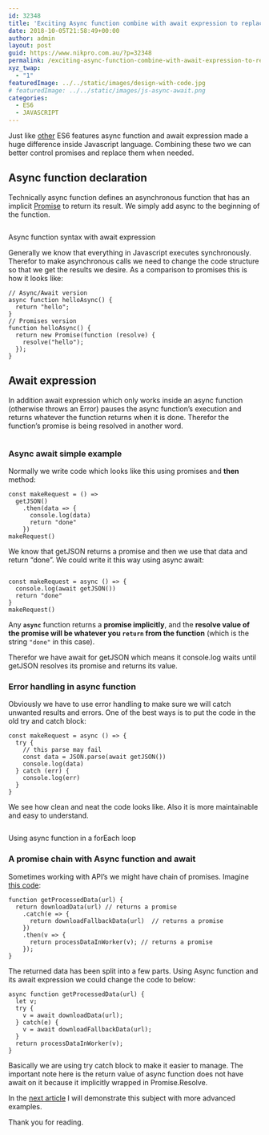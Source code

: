 ```yaml
---
id: 32348
title: 'Exciting Async function combine with await expression to replace promises in ES6: part 1'
date: 2018-10-05T21:58:49+00:00
author: admin
layout: post
guid: https://www.nikpro.com.au/?p=32348
permalink: /exciting-async-function-combine-with-await-expression-to-replace-promises-in-es6-part-1/
xyz_twap:
  - "1"
featuredImage: ../../static/images/design-with-code.jpg
# featuredImage: ../../static/images/js-async-await.png
categories:
  - ES6
  - JAVASCRIPT
---
```

Just like [other](https://www.nikpro.com.au/javascript-es6-modern-rest-parameters-are-explained-with-examples/) ES6 features async function and await expression made a huge difference inside Javascript language. Combining these two we can better control promises and replace them when needed.

## Async function declaration

Technically async function defines an asynchronous function that has an implicit [Promise](https://www.nikpro.com.au/what-are-promises-and-how-to-use-them-in-javascript/) to return its result. We simply add async to the beginning of the function.


<img src="https://www.nikpro.com.auasyncawaitsyntaax.png" alt="" class="wp-image-32349" srcset="https://testgatsby.localasyncawaitsyntaax.png 1280w, https://testgatsby.localasyncawaitsyntaax-300x94.png 300w, https://testgatsby.localasyncawaitsyntaax-768x240.png 768w, https://testgatsby.localasyncawaitsyntaax-1024x320.png 1024w" sizes="(max-width: 1280px) 100vw, 1280px" /> <figcaption>Async function syntax with await expression</figcaption>
 

Generally we know that everything in Javascript executes synchronously. Therefor to make asynchronous calls we need to change the code structure so that we get the results we desire. As a comparison to promises this is how it looks like:


```
// Async/Await version
async function helloAsync() {
  return "hello";
}
// Promises version
function helloAsync() {
  return new Promise(function (resolve) {
    resolve("hello");
  });
}
```


## Await expression

In addition await expression which only works inside an async function (otherwise throws an Error) pauses the async function&#8217;s execution and returns whatever the function returns when it is done. Therefor the function&#8217;s promise is being resolved in another word.


<img src="https://www.nikpro.com.auasync-javascript.jpg" alt="" class="wp-image-32351" srcset="https://testgatsby.localasync-javascript.jpg 1050w, https://testgatsby.localasync-javascript-300x103.jpg 300w, https://testgatsby.localasync-javascript-768x263.jpg 768w, https://testgatsby.localasync-javascript-1024x351.jpg 1024w" sizes="(max-width: 1050px) 100vw, 1050px" /> 
 

### Async await simple example

Normally we write code which looks like this using promises and **then** method:


```
const makeRequest = () =>
  getJSON()
    .then(data => {
      console.log(data)
      return "done"
    })
makeRequest()
```


We know that getJSON returns a promise and then we use that data and return &#8220;done&#8221;. We could write it this way using async await:

```

const makeRequest = async () => {
  console.log(await getJSON())
  return "done"
}
makeRequest()
```


Any **`async`** function returns a **promise implicitly**, and the **resolve value of the promise will be whatever you `return` from the function** (which is the string `"done"` in this case).

Therefor we have await for getJSON which means it console.log waits until getJSON resolves its promise and returns its value.

### Error handling in async function

Obviously we have to use error handling to make sure we will catch unwanted results and errors. One of the best ways is to put the code in the old try and catch block:


```
const makeRequest = async () => {
  try {
    // this parse may fail
    const data = JSON.parse(await getJSON())
    console.log(data)
  } catch (err) {
    console.log(err)
  }
}
```


We see how clean and neat the code looks like. Also it is more maintainable and easy to understand.


<img src="https://www.nikpro.com.auasync-await-foreach.png" alt="" class="wp-image-32352" srcset="https://testgatsby.localasync-await-foreach.png 1068w, https://testgatsby.localasync-await-foreach-300x129.png 300w, https://testgatsby.localasync-await-foreach-768x329.png 768w, https://testgatsby.localasync-await-foreach-1024x439.png 1024w" sizes="(max-width: 1068px) 100vw, 1068px" /> <figcaption>Using async function in a forEach loop</figcaption>
 

### A promise chain with Async function and await

Sometimes working with API&#8217;s we might have chain of promises. Imagine <a href="https://developer.mozilla.org/en-US/docs/Web/JavaScript/Reference/Statements/async_function" target="_blank" rel="noopener noreferrer">this code</a>:


```
function getProcessedData(url) {
  return downloadData(url) // returns a promise
    .catch(e => {
      return downloadFallbackData(url)  // returns a promise
    })
    .then(v => {
      return processDataInWorker(v); // returns a promise
    });
}
```


The returned data has been split into a few parts. Using Async function and its await expression we could change the code to below:


```
async function getProcessedData(url) {
  let v;
  try {
    v = await downloadData(url); 
  } catch(e) {
    v = await downloadFallbackData(url);
  }
  return processDataInWorker(v);
}
```


Basically we are using try catch block to make it easier to manage. The important note here is the return value of async function does not have await on it because it implicitly wrapped in Promise.Resolve.

In the [next article](https://www.nikpro.com.au/async-function-and-await-expression-combine-with-promise-all-explained-part-2/) I will demonstrate this subject with more advanced examples.

Thank you for reading.